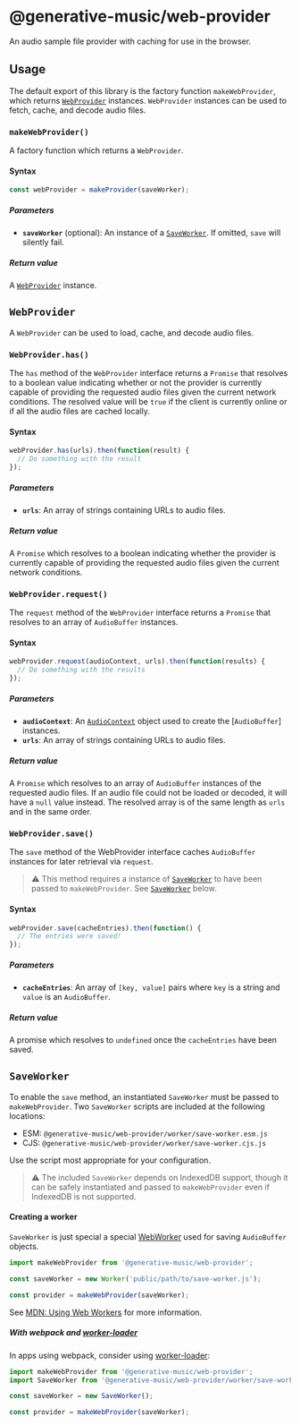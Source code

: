 # @generative-music/web-provider

An audio sample file provider with caching for use in the browser.

## Usage

The default export of this library is the factory function `makeWebProvider`, which returns [`WebProvider`](#WebProvider) instances. `WebProvider` instances can be used to fetch, cache, and decode audio files.

### `makeWebProvider()`

A factory function which returns a `WebProvider`.

#### Syntax

```javascript
const webProvider = makeProvider(saveWorker);
```

##### Parameters

- **`saveWorker`** (optional): An instance of a [`SaveWorker`](#SaveWorker). If omitted, `save` will silently fail.

##### Return value

A [`WebProvider`](#WebProvider) instance.

## `WebProvider`

A `WebProvider` can be used to load, cache, and decode audio files.

### `WebProvider.has()`

The `has` method of the `WebProvider` interface returns a `Promise` that resolves to a boolean value indicating whether or not the provider is currently capable of providing the requested audio files given the current network conditions. The resolved value will be `true` if the client is currently online or if all the audio files are cached locally.

#### Syntax

```javascript
webProvider.has(urls).then(function(result) {
  // Do something with the result
});
```

##### Parameters

- **`urls`**: An array of strings containing URLs to audio files.

##### Return value

A `Promise` which resolves to a boolean indicating whether the provider is currently capable of providing the requested audio files given the current network conditions.

### `WebProvider.request()`

The `request` method of the `WebProvider` interface returns a `Promise` that resolves to an array of `AudioBuffer` instances.

#### Syntax

```javascript
webProvider.request(audioContext, urls).then(function(results) {
  // Do something with the results
});
```

##### Parameters

- **`audioContext`**: An [`AudioContext`](https://developer.mozilla.org/en-US/docs/Web/API/AudioContext) object used to create the [`AudioBuffer`] instances.
- **`urls`**: An array of strings containing URLs to audio files.

##### Return value

A `Promise` which resolves to an array of `AudioBuffer` instances of the requested audio files. If an audio file could not be loaded or decoded, it will have a `null` value instead. The resolved array is of the same length as `urls` and in the same order.

### `WebProvider.save()`

The `save` method of the WebProvider interface caches `AudioBuffer` instances for later retrieval via `request`.

> ⚠️ This method requires a instance of [`SaveWorker`](#SaveWorker) to have been passed to `makeWebProvider`. See [`SaveWorker`](#SaveWorker) below.

#### Syntax

```javascript
webProvider.save(cacheEntries).then(function() {
  // The entries were saved!
});
```

##### Parameters

- **`cacheEntries`**: An array of `[key, value]` pairs where `key` is a string and `value` is an `AudioBuffer`.

##### Return value

A promise which resolves to `undefined` once the `cacheEntries` have been saved.

## `SaveWorker`

To enable the `save` method, an instantiated `SaveWorker` must be passed to `makeWebProvider`. Two `SaveWorker` scripts are included at the following locations:

- ESM: `@generative-music/web-provider/worker/save-worker.esm.js`
- CJS: `@generative-music/web-provider/worker/save-worker.cjs.js`

Use the script most appropriate for your configuration.

> ⚠️ The included `SaveWorker` depends on IndexedDB support, though it can be safely instantiated and passed to `makeWebProvider` even if IndexedDB is not supported.

#### Creating a worker

`SaveWorker` is just special a special [WebWorker](https://developer.mozilla.org/en-US/docs/Web/API/Web_Workers_API) used for saving `AudioBuffer` objects.

```javascript
import makeWebProvider from '@generative-music/web-provider';

const saveWorker = new Worker('public/path/to/save-worker.js');

const provider = makeWebProvider(saveWorker);
```

See [MDN: Using Web Workers](https://developer.mozilla.org/en-US/docs/Web/API/Web_Workers_API/Using_web_workers) for more information.

##### With webpack and [worker-loader]

In apps using webpack, consider using [worker-loader]:

```javascript
import makeWebProvider from '@generative-music/web-provider';
import SaveWorker from '@generative-music/web-provider/worker/save-worker.esm';

const saveWorker = new SaveWorker();

const provider = makeWebProvider(saveWorker);
```

[worker-loader]: https://www.npmjs.com/package/worker-loader
[unpkg]: unpkg.com
